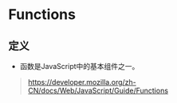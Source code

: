 # Functions
## 定义
- 函数是JavaScript中的基本组件之一。

> https://developer.mozilla.org/zh-CN/docs/Web/JavaScript/Guide/Functions
